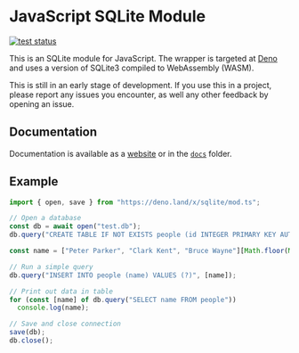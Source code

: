 # JavaScript SQLite Module

[![test status](https://github.com/dyedgreen/deno-sqlite/workflows/tests/badge.svg?branch=master)](https://github.com/dyedgreen/deno-sqlite/actions)

This is an SQLite module for JavaScript. The wrapper is targeted at [Deno](https://deno.land)
and uses a version of SQLite3 compiled to WebAssembly (WASM).

This is still in an early stage of development. If you use this in a project, please report any
issues you encounter, as well any other feedback by opening an issue.

## Documentation

Documentation is available as a [website](https://dyedgreen.github.io/deno-sqlite/) or in the
[`docs`](./docs/README.md) folder.

## Example

```javascript
import { open, save } from "https://deno.land/x/sqlite/mod.ts";

// Open a database
const db = await open("test.db");
db.query("CREATE TABLE IF NOT EXISTS people (id INTEGER PRIMARY KEY AUTOINCREMENT, name TEXT)");

const name = ["Peter Parker", "Clark Kent", "Bruce Wayne"][Math.floor(Math.random() * 3)];

// Run a simple query
db.query("INSERT INTO people (name) VALUES (?)", [name]);

// Print out data in table
for (const [name] of db.query("SELECT name FROM people"))
  console.log(name);

// Save and close connection
save(db);
db.close();
```
